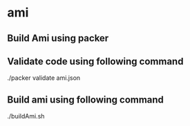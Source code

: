 # ami
## Build Ami using packer

## Validate code using following command
./packer validate ami.json

## Build ami using following command
./buildAmi.sh

